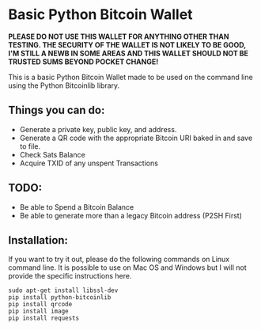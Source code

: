 # Basic Python Bitcoin Wallet
**PLEASE DO NOT USE THIS WALLET FOR ANYTHING OTHER THAN TESTING. THE SECURITY OF THE WALLET IS NOT LIKELY TO BE GOOD, I'M STILL A NEWB IN SOME AREAS AND THIS WALLET SHOULD NOT BE TRUSTED SUMS BEYOND POCKET CHANGE!**

This is a basic Python Bitcoin Wallet made to be used on the command line using the Python Bitcoinlib library.

## Things you can do:
* Generate a private key, public key, and address.
* Generate a QR code with the appropriate Bitcoin URI baked in and save to file.
* Check Sats Balance
* Acquire TXID of any unspent Transactions

## TODO:
* Be able to Spend a Bitcoin Balance
* Be able to generate more than a legacy Bitcoin address (P2SH First)

## Installation:

If you want to try it out, please do the following commands on Linux command line. It is possible to use on Mac OS and Windows but I will not provide the specific instructions here.

```
sudo apt-get install libssl-dev
pip install python-bitcoinlib
pip install qrcode
pip install image
pip install requests
```
